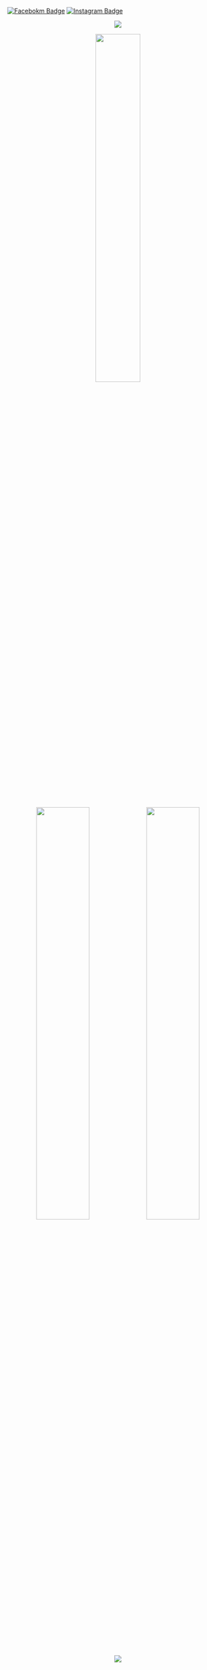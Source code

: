 [![Facebokm Badge](https://img.shields.io/badge/-facebook.arimarshello-blue?style=flat&logo=Facebook&logoColor=white&link=https://www.facebook.com/profile.php?id=/)](https://www.facebook.com/profile.php?id=) [![Instagram Badge](https://img.shields.io/badge/-instagram.arimarshello_reall-f01397?style=flat&logo=Instagram&logoColor=white&link=https://www.instagram.com/arimarshello_reall.qwerty_/)](https://www.instagram.com/arimarshello_reall.qwerty_/) 

<p align="center">
  <img src="https://readme-typing-svg.herokuapp.com?font=Koulen&size=25&duration=5000&color=light&center=true&vCenter=true&multiline=true&width=600&lines=Selamat+Datang+Digithub+Luciver+Xploit+Jangan+Lupa+Follow" />
</p>
<div align="center">
  <img width="45%" height="auto" src="https://github-readme-stats.vercel.app/api/top-langs/?username=LuciverXploit&layout=compact&theme=dark">
</div>
<div align="center">
  <a href="https://github.com/LuciverXploit/JKT48"><img width="49%" height="auto" src="https://github-readme-stats.vercel.app/api/pin/?username=LuciverXploit&repo=JKT48&theme=dark"></a>
  <a href="https://github.com/LuciverXploit/XSIM"><img width="49%" height="auto" src="https://github-readme-stats.vercel.app/api/pin/?username=LuciverXploit&repo=XSIM&theme=dark"></a>
</div>
<p align="center">
  <a href="https://skillicons.dev">
    <img src="https://skillicons.dev/icons?i=python,golang,vscode,androidstudio,c,cs,cpp,js,css,html" />
  </a>
</p>
